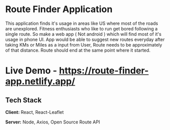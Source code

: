 # Route Finder Application

This application finds it's usage in areas like US where most of the roads are unexplored. Fitness enthusiasts who like to run get bored following a single route. So make a web app ( Not android ) which will find most of it's usage in phone UI. App would be able to suggest new routes everyday after taking KMs or Miles as a input from User, Route needs to be approximately of that distance. Route should end at the same point where it started.

            
# Live Demo - https://route-finder-app.netlify.app/


## Tech Stack

**Client:** React, React-Leaflet

**Server:** Node, Axios, Open Source Route API

